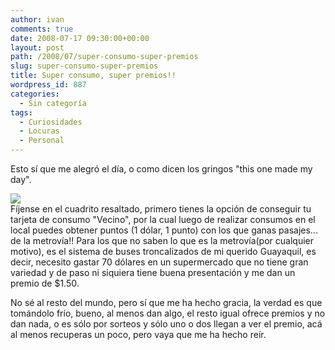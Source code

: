 ```yaml
---
author: ivan
comments: true
date: 2008-07-17 09:30:00+00:00
layout: post
path: /2008/07/super-consumo-super-premios
slug: super-consumo-super-premios
title: Super consumo, super premios!!
wordpress_id: 887
categories:
  - Sin categoría
tags:
  - Curiosidades
  - Locuras
  - Personal
---
```


Esto sí que me alegró el día, o como dicen los gringos "this one made my day".

[![](http://ivan.campananaranjo.com/wp-content/uploads/2008/07/ticket_tia.jpg)](http://3.bp.blogspot.com/_T2UWuNJg3dQ/SH7Lf6gXxnI/AAAAAAAAAgI/_ie9lBLyBss/s1600-h/ticket_tia.jpg)  
Fíjense en el cuadrito resaltado, primero tienes la opción de conseguir tu tarjeta de consumo "Vecino", por la cual luego de realizar consumos en el local puedes obtener puntos (1 dólar, 1 punto) con los que ganas pasajes... de la metrovía!! Para los que no saben lo que es la metrovía(por cualquier motivo), es el sistema de buses troncalizados de mi querido Guayaquil, es decir, necesito gastar 70 dólares en un supermercado que no tiene gran variedad y de paso ni siquiera tiene buena presentación y me dan un premio de \$1.50.

No sé al resto del mundo, pero sí que me ha hecho gracia, la verdad es que tomándolo frío, bueno, al menos dan algo, el resto igual ofrece premios y no dan nada, o es sólo por sorteos y sólo uno o dos llegan a ver el premio, acá al menos recuperas un poco, pero vaya que me ha hecho reír.
